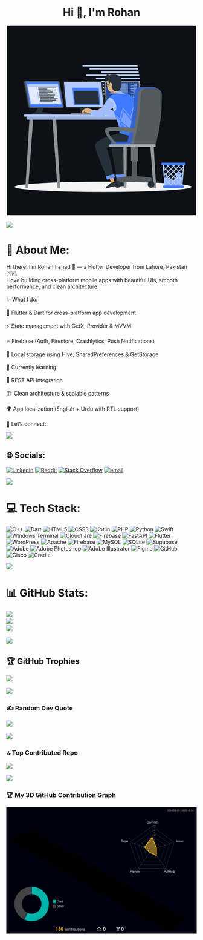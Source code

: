 <h1 align="center">Hi 👋, I'm Rohan</h1>
<p align="center"><img src="animation.gif" width="500" alt="animation.gif"></p>
<img src="https://user-images.githubusercontent.com/73097560/115834477-dbab4500-a447-11eb-908a-139a6edaec5c.gif">   

# 💫 About Me:
Hi there! I’m Rohan Irshad 🚀 — a Flutter Developer from Lahore, Pakistan 🇵🇰.<br>I love building cross-platform mobile apps with beautiful UIs, smooth performance, and clean architecture.<br><br>✨ What I do:<br><br>📱 Flutter & Dart for cross-platform app development<br><br>⚡ State management with GetX, Provider & MVVM<br><br>🔥 Firebase (Auth, Firestore, Crashlytics, Push Notifications)<br><br>💾 Local storage using Hive, SharedPreferences & GetStorage<br><br>🌱 Currently learning:<br><br>🔗 REST API integration<br><br>🏗️ Clean architecture & scalable patterns<br><br>🌍 App localization (English + Urdu with RTL support)<br><br>🤝 Let’s connect:

<img src="https://user-images.githubusercontent.com/73097560/115834477-dbab4500-a447-11eb-908a-139a6edaec5c.gif">   

## 🌐 Socials:
[![LinkedIn](https://img.shields.io/badge/LinkedIn-%230077B5.svg?logo=linkedin&logoColor=white)](https://linkedin.com/in/rohanirshad) [![Reddit](https://img.shields.io/badge/Reddit-%23FF4500.svg?logo=Reddit&logoColor=white)](https://reddit.com/user/rohanIrshad) [![Stack Overflow](https://img.shields.io/badge/-Stackoverflow-FE7A16?logo=stack-overflow&logoColor=white)](https://stackoverflow.com/users/rohan-irshad) [![email](https://img.shields.io/badge/Email-D14836?logo=gmail&logoColor=white)](mailto:rohanirshad.dev@gmail.com) 

<img src="https://user-images.githubusercontent.com/73097560/115834477-dbab4500-a447-11eb-908a-139a6edaec5c.gif">   

# 💻 Tech Stack:
![C++](https://img.shields.io/badge/c++-%2300599C.svg?style=plastic&logo=c%2B%2B&logoColor=white) ![Dart](https://img.shields.io/badge/dart-%230175C2.svg?style=plastic&logo=dart&logoColor=white) ![HTML5](https://img.shields.io/badge/html5-%23E34F26.svg?style=plastic&logo=html5&logoColor=white) ![CSS3](https://img.shields.io/badge/css3-%231572B6.svg?style=plastic&logo=css3&logoColor=white) ![Kotlin](https://img.shields.io/badge/kotlin-%237F52FF.svg?style=plastic&logo=kotlin&logoColor=white) ![PHP](https://img.shields.io/badge/php-%23777BB4.svg?style=plastic&logo=php&logoColor=white) ![Python](https://img.shields.io/badge/python-3670A0?style=plastic&logo=python&logoColor=ffdd54) ![Swift](https://img.shields.io/badge/swift-F54A2A?style=plastic&logo=swift&logoColor=white) ![Windows Terminal](https://img.shields.io/badge/Windows%20Terminal-%234D4D4D.svg?style=plastic&logo=windows-terminal&logoColor=white) ![Cloudflare](https://img.shields.io/badge/Cloudflare-F38020?style=plastic&logo=Cloudflare&logoColor=white) ![Firebase](https://img.shields.io/badge/firebase-%23039BE5.svg?style=plastic&logo=firebase) ![FastAPI](https://img.shields.io/badge/FastAPI-005571?style=plastic&logo=fastapi) ![Flutter](https://img.shields.io/badge/Flutter-%2302569B.svg?style=plastic&logo=Flutter&logoColor=white) ![WordPress](https://img.shields.io/badge/WordPress-%23117AC9.svg?style=plastic&logo=WordPress&logoColor=white) ![Apache](https://img.shields.io/badge/apache-%23D42029.svg?style=plastic&logo=apache&logoColor=white) ![Firebase](https://img.shields.io/badge/firebase-a08021?style=plastic&logo=firebase&logoColor=ffcd34) ![MySQL](https://img.shields.io/badge/mysql-4479A1.svg?style=plastic&logo=mysql&logoColor=white) ![SQLite](https://img.shields.io/badge/sqlite-%2307405e.svg?style=plastic&logo=sqlite&logoColor=white) ![Supabase](https://img.shields.io/badge/Supabase-3ECF8E?style=plastic&logo=supabase&logoColor=white) ![Adobe](https://img.shields.io/badge/adobe-%23FF0000.svg?style=plastic&logo=adobe&logoColor=white) ![Adobe Photoshop](https://img.shields.io/badge/adobe%20photoshop-%2331A8FF.svg?style=plastic&logo=adobe%20photoshop&logoColor=white) ![Adobe Illustrator](https://img.shields.io/badge/adobe%20illustrator-%23FF9A00.svg?style=plastic&logo=adobe%20illustrator&logoColor=white) ![Figma](https://img.shields.io/badge/figma-%23F24E1E.svg?style=plastic&logo=figma&logoColor=white) ![GitHub](https://img.shields.io/badge/github-%23121011.svg?style=plastic&logo=github&logoColor=white) ![Cisco](https://img.shields.io/badge/cisco-%23049fd9.svg?style=plastic&logo=cisco&logoColor=black) ![Gradle](https://img.shields.io/badge/Gradle-02303A.svg?style=plastic&logo=Gradle&logoColor=white)

<img src="https://user-images.githubusercontent.com/73097560/115834477-dbab4500-a447-11eb-908a-139a6edaec5c.gif">   

# 📊 GitHub Stats:
![](https://github-readme-stats.vercel.app/api?username=rohanirshad&theme=maroongold&hide_border=false&include_all_commits=true&count_private=true)<br/>
![](https://nirzak-streak-stats.vercel.app/?user=rohanirshad&theme=maroongold&hide_border=false)<br/>
![](https://github-readme-stats.vercel.app/api/top-langs/?username=rohanirshad&theme=maroongold&hide_border=false&include_all_commits=true&count_private=true&layout=compact)

<img src="https://user-images.githubusercontent.com/73097560/115834477-dbab4500-a447-11eb-908a-139a6edaec5c.gif">   

## 🏆 GitHub Trophies
![](https://github-profile-trophy.vercel.app/?username=rohanirshad&theme=gruvbox&no-frame=false&no-bg=false&margin-w=4)

<img src="https://user-images.githubusercontent.com/73097560/115834477-dbab4500-a447-11eb-908a-139a6edaec5c.gif">   

### ✍️ Random Dev Quote
![](https://quotes-github-readme.vercel.app/api?type=horizontal&theme=merko)

<img src="https://user-images.githubusercontent.com/73097560/115834477-dbab4500-a447-11eb-908a-139a6edaec5c.gif">   

### 🔝 Top Contributed Repo
![](https://github-contributor-stats.vercel.app/api?username=rohanirshad&limit=5&theme=dark&combine_all_yearly_contributions=true)

<img src="https://user-images.githubusercontent.com/73097560/115834477-dbab4500-a447-11eb-908a-139a6edaec5c.gif">  

### 🏆 My 3D GitHub Contribution Graph
![3D GitHub Profile - Rainbow](https://raw.githubusercontent.com/rohanirshad/rohanirshad/main/profile-3d-contrib/profile-night-rainbow.svg)

